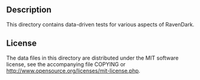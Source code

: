 Description
------------

This directory contains data-driven tests for various aspects of RavenDark.

License
--------

The data files in this directory are distributed under the MIT software
license, see the accompanying file COPYING or
http://www.opensource.org/licenses/mit-license.php.

